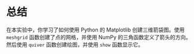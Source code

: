 # 总结

在本实验中，你学习了如何使用 Python 的 Matplotlib 创建三维箭袋图。使用 `meshgrid` 函数创建了点的网格，并使用 NumPy 的三角函数定义了箭头的方向。然后使用 `quiver` 函数创建绘图，并使用 `show` 函数显示它。
